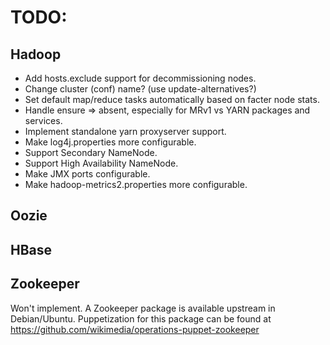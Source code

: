 # TODO:

## Hadoop

- Add hosts.exclude support for decommissioning nodes.
- Change cluster (conf) name?  (use update-alternatives?)
- Set default map/reduce tasks automatically based on facter node stats.
- Handle ensure => absent, especially for MRv1 vs YARN packages and services.
- Implement standalone yarn proxyserver support.
- Make log4j.properties more configurable.
- Support Secondary NameNode.
- Support High Availability NameNode.
- Make JMX ports configurable.
- Make hadoop-metrics2.properties more configurable.

## Oozie

## HBase

## Zookeeper

Won't implement. A Zookeeper package is available upstream in Debian/Ubuntu.
Puppetization for this package can be found at
https://github.com/wikimedia/operations-puppet-zookeeper
